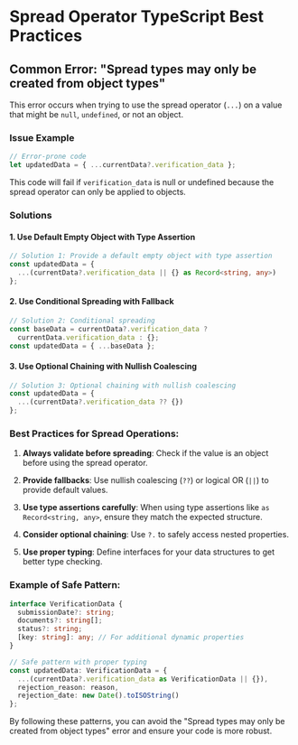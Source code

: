 
# Spread Operator TypeScript Best Practices

## Common Error: "Spread types may only be created from object types"

This error occurs when trying to use the spread operator (`...`) on a value that might be `null`, `undefined`, or not an object.

### Issue Example

```typescript
// Error-prone code
let updatedData = { ...currentData?.verification_data };
```

This code will fail if `verification_data` is null or undefined because the spread operator can only be applied to objects.

### Solutions

#### 1. Use Default Empty Object with Type Assertion

```typescript
// Solution 1: Provide a default empty object with type assertion
const updatedData = { 
  ...(currentData?.verification_data || {} as Record<string, any>) 
};
```

#### 2. Use Conditional Spreading with Fallback

```typescript
// Solution 2: Conditional spreading
const baseData = currentData?.verification_data ? 
  currentData.verification_data : {};
const updatedData = { ...baseData };
```

#### 3. Use Optional Chaining with Nullish Coalescing

```typescript
// Solution 3: Optional chaining with nullish coalescing
const updatedData = { 
  ...(currentData?.verification_data ?? {})
};
```

### Best Practices for Spread Operations:

1. **Always validate before spreading**: Check if the value is an object before using the spread operator.

2. **Provide fallbacks**: Use nullish coalescing (`??`) or logical OR (`||`) to provide default values.

3. **Use type assertions carefully**: When using type assertions like `as Record<string, any>`, ensure they match the expected structure.

4. **Consider optional chaining**: Use `?.` to safely access nested properties.

5. **Use proper typing**: Define interfaces for your data structures to get better type checking.

### Example of Safe Pattern:

```typescript
interface VerificationData {
  submissionDate?: string;
  documents?: string[];
  status?: string;
  [key: string]: any; // For additional dynamic properties
}

// Safe pattern with proper typing
const updatedData: VerificationData = {
  ...(currentData?.verification_data as VerificationData || {}),
  rejection_reason: reason,
  rejection_date: new Date().toISOString()
};
```

By following these patterns, you can avoid the "Spread types may only be created from object types" error and ensure your code is more robust.
